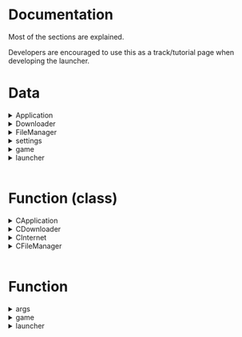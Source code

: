 Documentation
=============

Most of the sections are explained.

Developers are encouraged to use this as a track/tutorial page when developing the launcher.

Data
====

<details><summary>Application</summary>

```c
typedef struct
{
  char* html;
  char* url;
} Page;

static struct ApplicationDefinition
{
  char* name;
  char* icon;
  char* background;
  char* version;
  Page  news;
  Page  help;
} application;

typedef struct
{
  GtkWidget *text_view;
  GAsyncQueue *queue;
  guint source_id;
} LogDisplay;
```

</details>

<details><summary>Downloader</summary>

```c
typedef enum
{
  LWJGL = 0,
  AUTHLIB,
  APACHE_COMMONS_IO,
  APACHE_COMMONS_LANG3,
  GSON,
  GUAVA,
  ICU4J,
  JOPT_SIMPLE,
  LOG4J_CORE,
  LOG4J_API,
  PAULSCODE_CODECJORBIS,
  PAULSCODE_CODECWAV,
  PAULSCODE_JAVA_SOUND,
  PAULSCODE_LWJGL_OPENAL,
  PAULSCODE_SOUND_SYSTEM,
  NETTY_AIO,
  LIBRARY_LAST
} Library;
```

</details>

<details><summary>FileManager</summary>

```c
#define MAX_FM_FILES 10
static struct ArchivedFiles
{ char path[256];
  unsigned char txt;
  FILE* stream;
} file[MAX_FM_FILES];
```

</details>

<details><summary>settings</summary>

```c
typedef struct
{
  struct MCVer
  {
    unsigned char major;
    unsigned char minor;
    unsigned char patch;
  } version;
  char username[16];
  struct MCDir
  {
    char game[128];
    char asset[128];
  } directory;
} MinecraftSettings;
extern MinecraftSettings mc;
```

</details>

<details><summary>game</summary>

```c
char* progress_label_text = "Preparing to download...";
GtkWidget* progress_label;

gint dl_total = 0;
gint dl_current = 0;
```

</details>

<details><summary>launcher</summary>

```c
GtkWidget *window = NULL;
GtkWidget *vbox   = NULL;
GtkWidget *hbox   = NULL,
            *hgrid  = NULL,
              *profile_box      = NULL,
                *version_list     = NULL,
                *settings_button  = NULL,
              *play_box         = NULL,
                *play_button      = NULL,
              *info_box         = NULL,
                *user_entry       = NULL,
                *repository       = NULL;

GtkTextBuffer *logger_text  = NULL,
              *user_text    = NULL;

LogDisplay *logger = NULL;
```

</details>

<br>

Function (class)
================

<details><summary>CApplication</summary>

Private
-------

- `on_window_destroy(GtkWidget* widget, gpointer data)`:<br>
  Quit the application after main window destroy.<br>
  Return type: `void`.

- `set_widget_size(GtkWidget* widget, int size_x, int size_y)`:<br>
  Resize the <b>widget</b> using the provided <b>size</b>.<br>
  Return type: `void`.

- `process_log_messages(LogDisplay *log_display)`:<br>
  Process the log messages in the queue.<br>
  Return type: `gboolean`.

Public
------

- `Box`:<br>
  * `Create(GtkWidget* container, GtkOrientation orientation)`:<br>
    Create a box <b>widget</b> attached to a <b>container</b> with a <b>[GTK orientation](https://docs.gtk.org/gtk3/enum.Orientation.html#members)</b>.<br>
    If a `NULL` is defined for <b>container</b>, it will not attach.<br>
    Return type: `GtkWidget*`.<br>
  * `Resize(GtkWidget* box, int size_x, int size_y)`:<br>
    Same as <b>set_widget_size</b>.<br>
    Return type: `void`.

- `Text`:<br>
  * `Logger(GtkWidget* widget)`:<br>
    Create a read-only log box.<br>
    Return type: `LogDisplay*`.

- `Window`:<br>
  * `Create(const char* window_name, int size_x, int size_y, GtkWindowPosition window_position)`:<br>
    Create window <b>widget</b> based on <b>name</b>, <b>size</b>, and <b>[GTK window position](https://docs.gtk.org/gtk3/enum.WindowPosition.html#members)</b>.<br>
    First window will be treated as main window.<br>
    Return type: `GtkWidget*`.<br>
  * `Resize(GtkWidget* box, int size_x, int size_y)`:<br>
    Same as <b>set_widget_size</b>.<br>
    Return type: `void`.<br>
  * `SetIcon(GtkWidget* window, const char* filepath)`:<br>
    Set the application icon, from a <b>file path</b>.<br>
    Return type: `void`.<br>
  * `SetBackground(GtkWidget* window, const char* filepath)`:<br>
    Set the background image, from a <b>file path</b>, forcing the size to `96x96`.<br>
    Return type: `void`.

- `Initialise(int argc, char** argv)`:<br>
  Start GTK application.<br>
  Return type: `void`.

- `Loop(void)`:<br>
  Avoid closing the application while main window is still running.<br>
  Return type: `void`.

</details>

<details><summary>CDownloader</summary>

Private
-------

- `extract_response_url(const char *data)`:<br>
  Get the <b>hash</b> URL from response data.<br>
  Return type: `char*`.

Public
------

- `FindGame(const char* version, const char* type, int force)`:<br>
  Get Minecraft <b>client</b> from server.<br>
  Return type: `void`.

- `FindLibrary(Library library, const char* version)`:<br>
  Get Minecraft libraries from server, based on the game version.<br>
  Return type: `void`.

</details>

<details><summary>CInternet</summary>

Private
-------

- `write_data(void* contents, int size, int nmemb, FILE* file)`:<br>
  Handler for <b>CURL_WRITEDATA</b> to write received data to a file.<br>
  Return type: `int`.


Public
------

- `HandleData(const char* filepath, const char* url)`:<br>
  Output received data to a <b>file</b>.<br>
  Return type: `unsigned char`.

</details>

<details><summary>CFileManager</summary>

Private
-------

They are same variants of `stdio.h`, but cross-platform.

Public
------

- `Validate(const char* filepath)`:<br>
  Check if the file exists.<br>
  Return type: `int`.

- `OpenFile(const char* filepath, const char* mode)`:<br>
  Open file to a <b>file array</b>.<br>
  Return type: `int`.

- `Read(int fd, const char* buf, int len)`:<br>
  `_fread((void*)buf, 1, len, fd);`<br>
  Return type: `int`.

- `Write(int fd, const char* buf, int len)`:<br>
  `_fwrite((void*)buf, 1, len, fd);`<br>
  Return type: `int`.

- `Seek(int fd, int offset, int whence)`:<br>
  `!!_fseek(fd, offset, whence);`<br>
  Return type: `unsigned char`.

- `ReadLine(int fd, char* buf, int len)`:<br>
  `_fgets(buf, len, fd) != NULL;`<br>
  Return type: `unsigned char`.

- `CloseFile(int fd)`:<br>
  Close file from <b>file array</b>.<br>
  Return type: `int`.

- `GetError(int fd)`:<br>
  Check if the <b>end</b> of the file has reached.<br>
  Return type: `int`.

- `Stream(int fd)`:<br>
  Return the <b>file stream</b> of <b>file array</b>.<br>
  Return type: `FILE*`.

- `Copy(int fd1, int fd2)`:<br>
  Copy contents of `fd1` to `fd2`.<br>
  Return type: `void`.

- `Flush(int fd)`:<br>
  Empty file position in <b>file array</b> and remove it from system.<br>
  Return type: `void`.

- `ReadFile(int fd)`:<br>
  Return file content from file positioned in <b>file array</b>.
  Return type: `char*`.

- `ReadFileFromPath(const char* filepath)`:<br>
  Same as `ReadFile`, but instead uses a <b>file path</b>.<br>
  Return type: `char*`.

</details>

<br>

Function
========

<details><summary>args</summary>

Private
-------

- `help(void)`:<br>
  Output useful <b>information</b> about `LegaC`.<br>
  Return type: `void`.

Public
------

- `parse_arguments(int argc, char* argv[])`:<br>
  Handle flags and/or arguments into intern events.<br>
  Return type: `unsigned char`.

- `download_libraries(Library library, const char* version)`:<br>
  Download game <b>libraries based on</b> provided <b>version</b>.<br>
  Return type: `unsigned char`.

- `download_game(const char* version, unsigned char from_gtk)`:<br>
  Download game <b>client based on</b> provided <b>version</b>.<br>
  Return type: `unsigned char`.

</details>

<details><summary>game</summary>

Private
-------

- `play_game(const char* mc_version, const char* mc_username, const char* mc_gamedir, const char* mc_class)`:<br>
  Build the <b>JavaVM script</b> to launch the game.<br>
  Return type: `void`.

- `log_message(LogDisplay *logger, const gchar *message)`:<br>
  Write text to `logger` display.<br>
  Return type: `void`.

- `update_progress_bar(gpointer progress_bar)`:<br>
  Update `progress_bar` widget.<br>
  Return type: `void`.

- `download_library(Library library)`:<br>
  Download the pointed <b>library</b> `Library`.<br>
  Return type: `unsigned char`.

Public
------

- `gameLogWindow(gpointer data)`:<br>
  Handle log window to `logger`.<br>
  Return type: `void`.

- `initialise_game(gpointer data)`:<br>
  Launch game after pressing the <b>Play</b> button.
  Return type: `void`.

</details>

<details><summary>launcher</summary>

Private
-------

- `on_version_choose(GtkWidget* widget, gpointer data)`:<br>
  Assign game version to <b>intern game data</b>.<br>
  Return type: `void`.

- `on_click_open_website(GtkWidget* widget, gpointer data)`:<br>
  Open website URL <b>after clicking a button</b>.<br>
  Return type: `void`.

- `on_username_changed(GtkWidget* widget, gpointer data)`:<br>
  Assign user name to <b>intern game data</b>.<br>
  Return type: `void`.

- `onLogWindow(GtkWidget* widget, LogDisplay* log_display)`:<br>
  Handle log window on a separate thread.<br>
  Return type: `void`.

- `on_play_clicked(GtkWidget* widget, LogDisplay* log_display)`:<br>
  Handle <b>Play</b> button <b>click event</b> on a separate thread.<br>
  Return type: `void`.

- `InitialiseWindow(const char* window_name, const char* window_icon, const char* window_background, int size_x, int size_y, GtkWindowPosition window_position)`:<br>
  Create launcher window.<br>
  Return type: `void`.

- `CreateHeader(void)`:<br>
  Create launcher header.<br>
  Return type: `void`.

- `CreateDocker(void)`:<br>
  Create launcher docker.<br>
  Return type: `void`.

Public
------

- `startApplication(int argc, char** argv)`:<br>
  Handle application start based on console arguments.<br>
  Return type: `void`.

</details>

